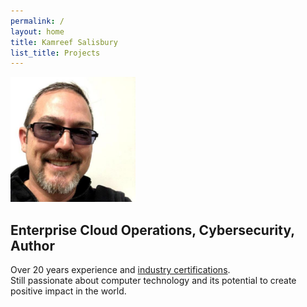 ```yaml
---
permalink: /
layout: home
title: Kamreef Salisbury
list_title: Projects
---
```

<!-- This space is viewed as the start of the body on the main landing page -->
   <body>
        <section class="section">
            <div class="container is-fluid">
            <img src="29674098.jpg" height="200" width="200" />
                <h2 class="subtitle has-text-weight-semibold is-4">Enterprise Cloud Operations, Cybersecurity, Author</h2>
                <p class="subtitle content pb-2">
                    Over 20 years experience and <a href="https://www.credly.com/users/kam-salisbury/">industry certifications</a>. <br />
                    Still passionate about computer technology and its potential to create positive impact in the world.
                </p>
  
